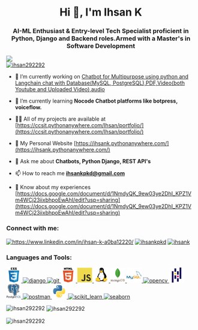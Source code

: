 <h1 align="center">Hi 👋, I'm Ihsan K</h1>
<h3 align="center">AI-ML Enthusiast & Entry-level Tech Specialist proficient in Python, Django and Backend roles.Armed with a Master's in Software Development</h3>
<img src="https://user-images.githubusercontent.com/74038190/225813708-98b745f2-7d22-48cf-9150-083f1b00d6c9.gif" width="800"

<p align="left"> <a href="https://github.com/ryo-ma/github-profile-trophy"><img src="https://github-profile-trophy.vercel.app/?username=ihsan292292" alt="ihsan292292" /></a> </p>

- 🔭 I’m currently working on [Chatbot for Multipurpose using python and Langchain chat with Database(MySQL, PostgreSQL),PDF,Video(both Youtube and Uploaded Video),audio](https://github.com/ihsan292292/Chatbot_for_MultiPurpose)

- 🌱 I’m currently learning **Nocode Chatbot platforms like botpress, voiceflow.**

- 👨‍💻 All of my projects are available at [https://ccsit.pythonanywhere.com/Ihsan/portfolio/](https://ccsit.pythonanywhere.com/Ihsan/portfolio/)

- 📝 My Personal Website [https://ihsank.pythonanywhere.com/](https://ihsank.pythonanywhere.com/)

- 💬 Ask me about **Chatbots, Python Django, REST API's**

- 📫 How to reach me **ihsankpkd@gmail.com**

- 📄 Know about my experiences [https://docs.google.com/document/d/1NmdyQK_9ew03ye2DhI_KPZ1Vm4WCj23iixbhpoEwAhI/edit?usp=sharing](https://docs.google.com/document/d/1NmdyQK_9ew03ye2DhI_KPZ1Vm4WCj23iixbhpoEwAhI/edit?usp=sharing)

<h3 align="left">Connect with me:</h3>
<p align="left">
<a href="https://linkedin.com/in/https://www.linkedin.com/in/ihsan-k-a0ba12220/" target="blank"><img align="center" src="https://raw.githubusercontent.com/rahuldkjain/github-profile-readme-generator/master/src/images/icons/Social/linked-in-alt.svg" alt="https://www.linkedin.com/in/ihsan-k-a0ba12220/" height="30" width="40" /></a>
<a href="https://www.hackerrank.com/ihsankpkd" target="blank"><img align="center" src="https://raw.githubusercontent.com/rahuldkjain/github-profile-readme-generator/master/src/images/icons/Social/hackerrank.svg" alt="ihsankpkd" height="30" width="40" /></a>
<a href="https://www.leetcode.com/ihsank" target="blank"><img align="center" src="https://raw.githubusercontent.com/rahuldkjain/github-profile-readme-generator/master/src/images/icons/Social/leet-code.svg" alt="ihsank" height="30" width="40" /></a>
</p>

<h3 align="left">Languages and Tools:</h3>
<p align="left"> <a href="https://www.w3schools.com/css/" target="_blank" rel="noreferrer"> <img src="https://raw.githubusercontent.com/devicons/devicon/master/icons/css3/css3-original-wordmark.svg" alt="css3" width="40" height="40"/> </a> <a href="https://www.djangoproject.com/" target="_blank" rel="noreferrer"> <img src="https://cdn.worldvectorlogo.com/logos/django.svg" alt="django" width="40" height="40"/> </a> <a href="https://git-scm.com/" target="_blank" rel="noreferrer"> <img src="https://www.vectorlogo.zone/logos/git-scm/git-scm-icon.svg" alt="git" width="40" height="40"/> </a> <a href="https://www.w3.org/html/" target="_blank" rel="noreferrer"> <img src="https://raw.githubusercontent.com/devicons/devicon/master/icons/html5/html5-original-wordmark.svg" alt="html5" width="40" height="40"/> </a> <a href="https://developer.mozilla.org/en-US/docs/Web/JavaScript" target="_blank" rel="noreferrer"> <img src="https://raw.githubusercontent.com/devicons/devicon/master/icons/javascript/javascript-original.svg" alt="javascript" width="40" height="40"/> </a> <a href="https://www.linux.org/" target="_blank" rel="noreferrer"> <img src="https://raw.githubusercontent.com/devicons/devicon/master/icons/linux/linux-original.svg" alt="linux" width="40" height="40"/> </a> <a href="https://www.mongodb.com/" target="_blank" rel="noreferrer"> <img src="https://raw.githubusercontent.com/devicons/devicon/master/icons/mongodb/mongodb-original-wordmark.svg" alt="mongodb" width="40" height="40"/> </a> <a href="https://www.mysql.com/" target="_blank" rel="noreferrer"> <img src="https://raw.githubusercontent.com/devicons/devicon/master/icons/mysql/mysql-original-wordmark.svg" alt="mysql" width="40" height="40"/> </a> <a href="https://opencv.org/" target="_blank" rel="noreferrer"> <img src="https://www.vectorlogo.zone/logos/opencv/opencv-icon.svg" alt="opencv" width="40" height="40"/> </a> <a href="https://pandas.pydata.org/" target="_blank" rel="noreferrer"> <img src="https://raw.githubusercontent.com/devicons/devicon/2ae2a900d2f041da66e950e4d48052658d850630/icons/pandas/pandas-original.svg" alt="pandas" width="40" height="40"/> </a> <a href="https://www.postgresql.org" target="_blank" rel="noreferrer"> <img src="https://raw.githubusercontent.com/devicons/devicon/master/icons/postgresql/postgresql-original-wordmark.svg" alt="postgresql" width="40" height="40"/> </a> <a href="https://postman.com" target="_blank" rel="noreferrer"> <img src="https://www.vectorlogo.zone/logos/getpostman/getpostman-icon.svg" alt="postman" width="40" height="40"/> </a> <a href="https://www.python.org" target="_blank" rel="noreferrer"> <img src="https://raw.githubusercontent.com/devicons/devicon/master/icons/python/python-original.svg" alt="python" width="40" height="40"/> </a> <a href="https://scikit-learn.org/" target="_blank" rel="noreferrer"> <img src="https://upload.wikimedia.org/wikipedia/commons/0/05/Scikit_learn_logo_small.svg" alt="scikit_learn" width="40" height="40"/> </a> <a href="https://seaborn.pydata.org/" target="_blank" rel="noreferrer"> <img src="https://seaborn.pydata.org/_images/logo-mark-lightbg.svg" alt="seaborn" width="40" height="40"/> </a> </p>

<p><img align="left" src="https://github-readme-stats.vercel.app/api/top-langs?username=ihsan292292&show_icons=true&locale=en&layout=compact" alt="ihsan292292" /></p>

<p>&nbsp;<img align="center" src="https://github-readme-stats.vercel.app/api?username=ihsan292292&show_icons=true&locale=en" alt="ihsan292292" /></p>

<p><img align="center" src="https://github-readme-streak-stats.herokuapp.com/?user=ihsan292292&" alt="ihsan292292" /></p>
